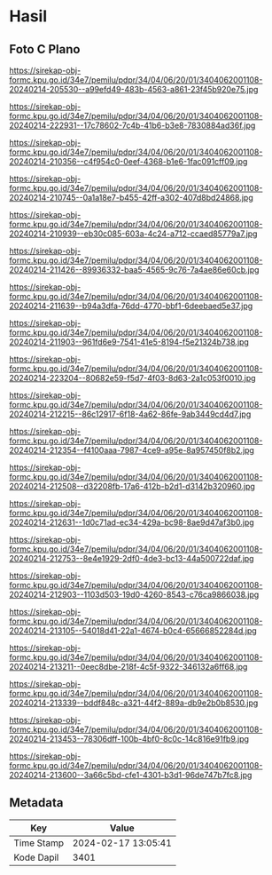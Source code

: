 # Hasil

## Foto C Plano

https://sirekap-obj-formc.kpu.go.id/34e7/pemilu/pdpr/34/04/06/20/01/3404062001108-20240214-205530--a99efd49-483b-4563-a861-23f45b920e75.jpg

https://sirekap-obj-formc.kpu.go.id/34e7/pemilu/pdpr/34/04/06/20/01/3404062001108-20240214-222931--17c78602-7c4b-41b6-b3e8-7830884ad36f.jpg

https://sirekap-obj-formc.kpu.go.id/34e7/pemilu/pdpr/34/04/06/20/01/3404062001108-20240214-210356--c4f954c0-0eef-4368-b1e6-1fac091cff09.jpg

https://sirekap-obj-formc.kpu.go.id/34e7/pemilu/pdpr/34/04/06/20/01/3404062001108-20240214-210745--0a1a18e7-b455-42ff-a302-407d8bd24868.jpg

https://sirekap-obj-formc.kpu.go.id/34e7/pemilu/pdpr/34/04/06/20/01/3404062001108-20240214-210939--eb30c085-603a-4c24-a712-ccaed85779a7.jpg

https://sirekap-obj-formc.kpu.go.id/34e7/pemilu/pdpr/34/04/06/20/01/3404062001108-20240214-211426--89936332-baa5-4565-9c76-7a4ae86e60cb.jpg

https://sirekap-obj-formc.kpu.go.id/34e7/pemilu/pdpr/34/04/06/20/01/3404062001108-20240214-211639--b94a3dfa-76dd-4770-bbf1-6deebaed5e37.jpg

https://sirekap-obj-formc.kpu.go.id/34e7/pemilu/pdpr/34/04/06/20/01/3404062001108-20240214-211903--961fd6e9-7541-41e5-8194-f5e21324b738.jpg

https://sirekap-obj-formc.kpu.go.id/34e7/pemilu/pdpr/34/04/06/20/01/3404062001108-20240214-223204--80682e59-f5d7-4f03-8d63-2a1c053f0010.jpg

https://sirekap-obj-formc.kpu.go.id/34e7/pemilu/pdpr/34/04/06/20/01/3404062001108-20240214-212215--86c12917-6f18-4a62-86fe-9ab3449cd4d7.jpg

https://sirekap-obj-formc.kpu.go.id/34e7/pemilu/pdpr/34/04/06/20/01/3404062001108-20240214-212354--f4100aaa-7987-4ce9-a95e-8a957450f8b2.jpg

https://sirekap-obj-formc.kpu.go.id/34e7/pemilu/pdpr/34/04/06/20/01/3404062001108-20240214-212508--d32208fb-17a6-412b-b2d1-d3142b320960.jpg

https://sirekap-obj-formc.kpu.go.id/34e7/pemilu/pdpr/34/04/06/20/01/3404062001108-20240214-212631--1d0c71ad-ec34-429a-bc98-8ae9d47af3b0.jpg

https://sirekap-obj-formc.kpu.go.id/34e7/pemilu/pdpr/34/04/06/20/01/3404062001108-20240214-212753--8e4e1929-2df0-4de3-bc13-44a500722daf.jpg

https://sirekap-obj-formc.kpu.go.id/34e7/pemilu/pdpr/34/04/06/20/01/3404062001108-20240214-212903--1103d503-19d0-4260-8543-c76ca9866038.jpg

https://sirekap-obj-formc.kpu.go.id/34e7/pemilu/pdpr/34/04/06/20/01/3404062001108-20240214-213105--54018d41-22a1-4674-b0c4-65666852284d.jpg

https://sirekap-obj-formc.kpu.go.id/34e7/pemilu/pdpr/34/04/06/20/01/3404062001108-20240214-213211--0eec8dbe-218f-4c5f-9322-346132a6ff68.jpg

https://sirekap-obj-formc.kpu.go.id/34e7/pemilu/pdpr/34/04/06/20/01/3404062001108-20240214-213339--bddf848c-a321-44f2-889a-db9e2b0b8530.jpg

https://sirekap-obj-formc.kpu.go.id/34e7/pemilu/pdpr/34/04/06/20/01/3404062001108-20240214-213453--78306dff-100b-4bf0-8c0c-14c816e91fb9.jpg

https://sirekap-obj-formc.kpu.go.id/34e7/pemilu/pdpr/34/04/06/20/01/3404062001108-20240214-213600--3a66c5bd-cfe1-4301-b3d1-96de747b7fc8.jpg


## Metadata

| Key        | Value               |
| ---------- | ------------------- |
| Time Stamp | 2024-02-17 13:05:41 |
| Kode Dapil | 3401                |



